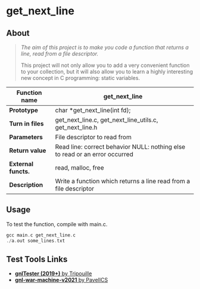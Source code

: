 # get_next_line

## About

> *The aim of this project is to make you code a function that returns a line, read from a file descriptor.*
>
> This project will not only allow you to add a very convenient function to your collection, but it will also allow you to learn a highly interesting new concept in C programming: static variables.

| **Function name**    | get_next_line                                                |
| -------------------- | ------------------------------------------------------------ |
| **Prototype**        | char *get_next_line(int fd);                                 |
| **Turn in files**    | get_next_line.c, get_next_line_utils.c, get_next_line.h      |
| **Parameters**       | File descriptor to read from                                 |
| **Return value**     | Read line:  correct behavior NULL: nothing else to read or an error occurred |
| **External functs.** | read, malloc, free                                           |
| **Description**      | Write a function which returns a line read from a file descriptor |



## Usage

To test the function, compile with main.c.

```c
gcc main.c get_next_line.c
./a.out some_lines.txt
```

## Test Tools Links

- [**gnlTester (2019+)** by Tripouille](https://github.com/Tripouille/gnlTester)
- [**gnl-war-machine-v2021** by PavelICS](https://github.com/PavelICS/gnl-war-machine-v2019)